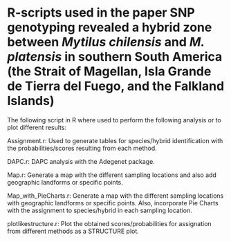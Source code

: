 # R-scripts used in the paper SNP genotyping revealed a hybrid zone between *Mytilus chilensis* and *M. platensis* in southern South America (the Strait of Magellan, Isla Grande de Tierra del Fuego, and the Falkland Islands)

The following script in R where used to perform the following analysis or to plot different results:

Assignment.r: Used to generate tables for species/hybrid identification with the probabilities/scores resulting from each method.

DAPC.r: DAPC analysis with the Adegenet package.

Map.r: Generate a map with the different sampling locations and also add geographic landforms or specific points.

Map_with_PieCharts.r: Generate a map with the different sampling locations with geographic landforms or specific points. Also, incorporate Pie Charts with the assignment to species/hybrid in each sampling location. 

plotlikestructure.r: Plot the obtained scores/probabilities for assignation from different methods as a STRUCTURE plot.
